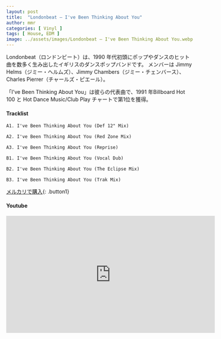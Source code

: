 ```yaml
---
layout: post
title:  "Londonbeat – I've Been Thinking About You"
author: mmr
categories: [ Vinyl ]
tags: [ House, EDM ]
image: ../assets/images/Londonbeat – I've Been Thinking About You.webp
---
```



Londonbeat（ロンドンビート）は、1990 年代初頭にポップやダンスのヒット曲を数多く生み出したイギリスのダンスポップバンドです。
メンバーは Jimmy Helms（ジミー・ヘルムズ）、Jimmy Chambers（ジミー・チェンバース）、Charles Pierrer（チャールズ・ピエール）。

「I've Been Thinking About You」は彼らの代表曲で、1991 年Billboard Hot 100 と Hot Dance Music/Club Play チャートで第1位を獲得。

#### Tracklist
```md
A1. I've Been Thinking About You (Def 12" Mix)

A2. I've Been Thinking About You (Red Zone Mix)

A3. I've Been Thinking About You (Reprise)

B1. I've Been Thinking About You (Vocal Dub)

B2. I've Been Thinking About You (The Eclipse Mix)

B3. I've Been Thinking About You (Trak Mix)
```

[メルカリで購入](https://jp.mercari.com/item/m47205730719?afid=6142608987){: .button1}

#### Youtube
<iframe width="560" height="315" src="https://www.youtube.com/embed/dGw3w_njQ4g?si=JLeWYzbBaWn8TXmz" title="YouTube video player" frameborder="0" allow="accelerometer; autoplay; clipboard-write; encrypted-media; gyroscope; picture-in-picture; web-share" referrerpolicy="strict-origin-when-cross-origin" allowfullscreen></iframe>